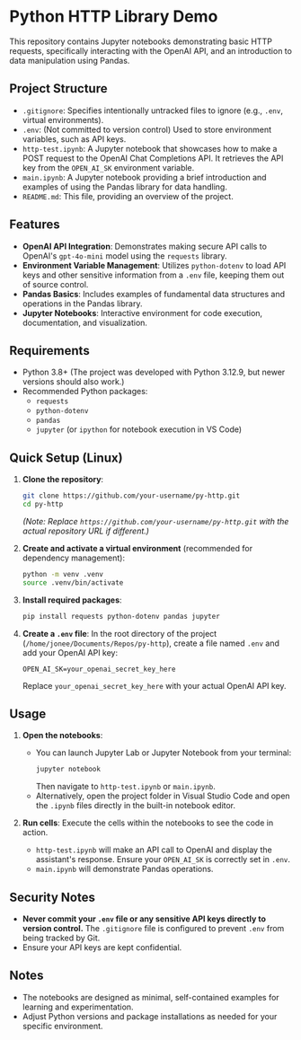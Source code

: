 # Python HTTP Library Demo

This repository contains Jupyter notebooks demonstrating basic HTTP requests, specifically interacting with the OpenAI API, and an introduction to data manipulation using Pandas.

## Project Structure

- `.gitignore`: Specifies intentionally untracked files to ignore (e.g., `.env`, virtual environments).
- `.env`: (Not committed to version control) Used to store environment variables, such as API keys.
- `http-test.ipynb`: A Jupyter notebook that showcases how to make a POST request to the OpenAI Chat Completions API. It retrieves the API key from the `OPEN_AI_SK` environment variable.
- `main.ipynb`: A Jupyter notebook providing a brief introduction and examples of using the Pandas library for data handling.
- `README.md`: This file, providing an overview of the project.

## Features

- **OpenAI API Integration**: Demonstrates making secure API calls to OpenAI's `gpt-4o-mini` model using the `requests` library.
- **Environment Variable Management**: Utilizes `python-dotenv` to load API keys and other sensitive information from a `.env` file, keeping them out of source control.
- **Pandas Basics**: Includes examples of fundamental data structures and operations in the Pandas library.
- **Jupyter Notebooks**: Interactive environment for code execution, documentation, and visualization.

## Requirements

- Python 3.8+ (The project was developed with Python 3.12.9, but newer versions should also work.)
- Recommended Python packages:
  - `requests`
  - `python-dotenv`
  - `pandas`
  - `jupyter` (or `ipython` for notebook execution in VS Code)

## Quick Setup (Linux)

1.  **Clone the repository**:
    ```bash
    git clone https://github.com/your-username/py-http.git
    cd py-http
    ```
    *(Note: Replace `https://github.com/your-username/py-http.git` with the actual repository URL if different.)*

2.  **Create and activate a virtual environment** (recommended for dependency management):
    ```bash
    python -m venv .venv
    source .venv/bin/activate
    ```

3.  **Install required packages**:
    ```bash
    pip install requests python-dotenv pandas jupyter
    ```

4.  **Create a `.env` file**: In the root directory of the project (`/home/jonee/Documents/Repos/py-http`), create a file named `.env` and add your OpenAI API key:
    ```
    OPEN_AI_SK=your_openai_secret_key_here
    ```
    Replace `your_openai_secret_key_here` with your actual OpenAI API key.

## Usage

1.  **Open the notebooks**:
    -   You can launch Jupyter Lab or Jupyter Notebook from your terminal:
        ```bash
        jupyter notebook
        ```
        Then navigate to `http-test.ipynb` or `main.ipynb`.
    -   Alternatively, open the project folder in Visual Studio Code and open the `.ipynb` files directly in the built-in notebook editor.

2.  **Run cells**: Execute the cells within the notebooks to see the code in action.
    -   `http-test.ipynb` will make an API call to OpenAI and display the assistant's response. Ensure your `OPEN_AI_SK` is correctly set in `.env`.
    -   `main.ipynb` will demonstrate Pandas operations.

## Security Notes

-   **Never commit your `.env` file or any sensitive API keys directly to version control.** The `.gitignore` file is configured to prevent `.env` from being tracked by Git.
-   Ensure your API keys are kept confidential.

## Notes

-   The notebooks are designed as minimal, self-contained examples for learning and experimentation.
-   Adjust Python versions and package installations as needed for your specific environment.